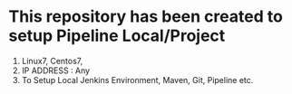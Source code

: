 # This repository has been created to setup Pipeline Local/Project

1. Linux7, Centos7, 
2. IP ADDRESS : Any
3. To Setup Local Jenkins Environment, Maven, Git, Pipeline etc.


